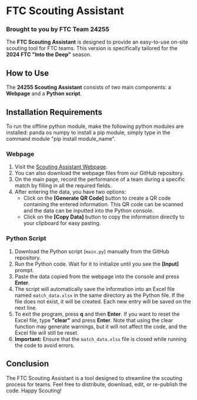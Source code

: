 # FTC Scouting Assistant
### Brought to you by FTC Team 24255

The **FTC Scouting Assistant** is designed to provide an easy-to-use on-site scouting tool for FTC teams. This version is specifically tailored for the **2024 FTC "Into the Deep"** season.

## How to Use

The **24255 Scouting Assistant** consists of two main components: a **Webpage** and a **Python script**.

## Installation Requirements
To run the offline python module, make the following python modules are installed:
panda
os
numpy
to install a pip module, simply type in the command module "pip install module_name".

### Webpage

1. Visit the [Scouting Assistant Webpage](https://24255scouting.github.io/).
2. You can also download the webpage files from our GitHub repository.
3. On the main page, record the performance of a team during a specific match by filling in all the required fields.
4. After entering the data, you have two options:
   - Click on the **[Generate QR Code]** button to create a QR code containing the entered information. This QR code can be scanned and the data can be inputted into the Python console.
   - Click on the **[Copy Data]** button to copy the information directly to your clipboard for easy pasting.

### Python Script

1. Download the Python script (`main.py`) manually from the GitHub repository.
2. Run the Python code. Wait for it to initialize until you see the **[Input]** prompt.
3. Paste the data copied from the webpage into the console and press **Enter**.
4. The script will automatically save the information into an Excel file named `match_data.xlsx` in the same directory as the Python file. If the file does not exist, it will be created. Each new entry will be saved on the next line.
5. To exit the program, press **q** and then **Enter**. If you want to reset the Excel file, type **"clear"** and press **Enter**. Note that using the clear function may generate warnings, but it will not affect the code, and the Excel file will still be reset.
6. **Important:** Ensure that the `match_data.xlsx` file is closed while running the code to avoid errors.

## Conclusion

The FTC Scouting Assistant is a tool designed to streamline the scouting process for teams. Feel free to distribute, download, edit, or re-publish the code. Happy Scouting!

